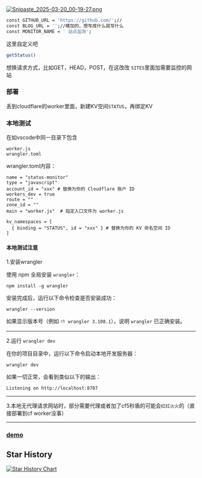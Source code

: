 [![Snipaste_2025-03-20_00-19-27.png](https://img.picui.cn/free/2025/03/20/67daef46f2b87.png)](https://img.picui.cn/free/2025/03/20/67daef46f2b87.png)

```bash
const GITHUB_URL = 'https://github.com/';//
const BLOG_URL = '';//瞎加的，想写成什么就写什么
const MONITOR_NAME = ' 站点监测';
```
这里自定义吧
```bash
getStatus()
```
想换请求方式，比如GET，HEAD，POST，在这改改
`SITES`里面加需要监控的网站

### 部署
丢到cloudflare的worker里面，新建KV空间`STATUS`，再绑定KV

### 本地测试
在如vscode中同一目录下包含
```
worker.js
wrangler.toml
```
wrangler.toml内容：
```
name = "status-monitor"
type = "javascript"
account_id = "xxx" # 替换为你的 Cloudflare 账户 ID
workers_dev = true
route = ""
zone_id = ""
main = "worker.js"  # 指定入口文件为 worker.js

kv_namespaces = [
  { binding = "STATUS", id = "xxx" } # 替换为你的 KV 命名空间 ID
]
```

#### 本地测试注意
1.安装wrangler

使用 npm 全局安装 `wrangler`：
```
npm install -g wrangler
```
安装完成后，运行以下命令检查是否安装成功：
```
wrangler --version
```
如果显示版本号（例如 `⛅️ wrangler 3.108.1`），说明 `wrangler` 已正确安装。

------------------------------------------------------------------------------------
2.运行 `wrangler dev`

在你的项目目录中，运行以下命令启动本地开发服务器：
```
wrangler dev
```
如果一切正常，会看到类似以下的输出：
```
Listening on http://localhost:8787
```

-------------------------------------------------------------------------------------
3.本地无代理请求网站时，部分需要代理或者加了cf5秒盾的可能会`红红火火`的（直接部署到cf worker没事）

------------------------------------------------------------------------------------

### [demo](https://status.zhangyux.ddns-ip.net/)


## Star History

[![Star History Chart](https://api.star-history.com/svg?repos=banlanzs/cf-web_monitor&type=Date)](https://star-history.com/#banlanzs/cf-web_monitor&Date)
